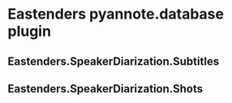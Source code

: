 # Eastenders pyannote.database plugin

## Eastenders.SpeakerDiarization.Subtitles

## Eastenders.SpeakerDiarization.Shots
